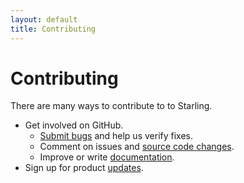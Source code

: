 ```yaml
---
layout: default
title: Contributing
---
```


# Contributing

There are many ways to contribute to to Starling.

- Get involved on GitHub.
  - [Submit bugs](https://github.com/filecoin-project/starling/issues) and help us verify fixes.
  - Comment on issues and [source code changes](https://github.com/filecoin-project/starling/pulls).
  - Improve or write [documentation](https://github.com/filecoin-project/starling/tree/gh-pages).
- Sign up for product [updates]().